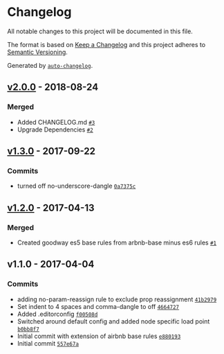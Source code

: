 # Changelog

All notable changes to this project will be documented in this file.

The format is based on [Keep a Changelog](http://keepachangelog.com/en/1.0.0/)
and this project adheres to [Semantic Versioning](http://semver.org/spec/v2.0.0.html).

Generated by [`auto-changelog`](https://github.com/CookPete/auto-changelog).

## [v2.0.0](https://github.com/GoodwayGroup/eslint-config-goodway/compare/v1.3.0...v2.0.0) - 2018-08-24

### Merged

- Added CHANGELOG.md [`#3`](https://github.com/GoodwayGroup/eslint-config-goodway/pull/3)
- Upgrade Dependencies [`#2`](https://github.com/GoodwayGroup/eslint-config-goodway/pull/2)

## [v1.3.0](https://github.com/GoodwayGroup/eslint-config-goodway/compare/v1.2.0...v1.3.0) - 2017-09-22

### Commits

- turned off no-underscore-dangle [`0a7375c`](https://github.com/GoodwayGroup/eslint-config-goodway/commit/0a7375c9b9afd62f69fd4d8c920c34ccd452ab00)

## [v1.2.0](https://github.com/GoodwayGroup/eslint-config-goodway/compare/v1.1.0...v1.2.0) - 2017-04-13

### Merged

- Created goodway es5 base rules from arbnb-base minus es6 rules [`#1`](https://github.com/GoodwayGroup/eslint-config-goodway/pull/1)

## v1.1.0 - 2017-04-04

### Commits

- adding no-param-reassign rule to exclude prop reassignment [`41b2979`](https://github.com/GoodwayGroup/eslint-config-goodway/commit/41b2979dd2f7c68622e714436c4327013cd91ccf)
- Set indent to 4 spaces and comma-dangle to off [`4664727`](https://github.com/GoodwayGroup/eslint-config-goodway/commit/4664727826a351261a9b5ea794aa983b82720abc)
- Added .editorconfig [`f00508d`](https://github.com/GoodwayGroup/eslint-config-goodway/commit/f00508d6bc3b8d080eee5eb6f0ec9ef1f7571e7e)
- Switched around default config and added node specific load point [`b0bb8f7`](https://github.com/GoodwayGroup/eslint-config-goodway/commit/b0bb8f70292b26ce5c58414c1addc27bbabe1891)
- Initial commit with extension of airbnb base rules [`e880193`](https://github.com/GoodwayGroup/eslint-config-goodway/commit/e880193c6ab1e4cb777933f816846edc3461d847)
- Initial commit [`557e67a`](https://github.com/GoodwayGroup/eslint-config-goodway/commit/557e67a66792e974eb9ac956226a62bb0cb10b27)
